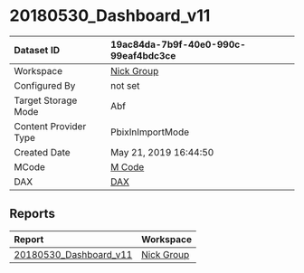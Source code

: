 



# 20180530_Dashboard_v11

|Dataset ID|19ac84da-7b9f-40e0-990c-99eaf4bdc3ce|
| :--- | :--- |
|Workspace|[Nick Group](../Workspaces/Nick-Group.md)|
|Configured By|not set|
|Target Storage Mode|Abf|
|Content Provider Type|PbixInImportMode|
|Created Date|May 21, 2019 16:44:50|
|MCode|[M Code](./20180530_Dashboard_v11/mcode.md)|
|DAX|[DAX](./20180530_Dashboard_v11/dax.md)|

## Reports

|Report|Workspace|
| :--- | :--- |
|[20180530_Dashboard_v11](../Reports/20180530_Dashboard_v11.md)|[Nick Group](../Workspaces/Nick-Group.md)|
